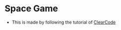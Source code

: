 # Space Game
- This is made by following the tutorial of [ClearCode](https://www.youtube.com/watch?v=8OMghdHP-zs&t=22547s)
